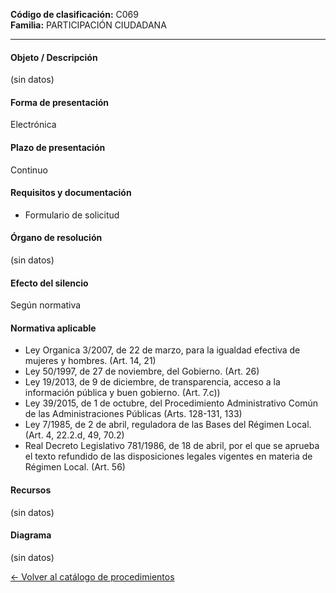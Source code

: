 
**Código de clasificación:** C069  
**Familia:** PARTICIPACIÓN CIUDADANA

---

#### Objeto / Descripción

(sin datos)

#### Forma de presentación

Electrónica

#### Plazo de presentación

Continuo

#### Requisitos y documentación


- Formulario de solicitud

#### Órgano de resolución

(sin datos)

#### Efecto del silencio

Según normativa

#### Normativa aplicable


- Ley Organica 3/2007, de 22 de marzo, para la igualdad efectiva de mujeres y hombres. (Art. 14, 21)
- Ley 50/1997, de 27 de noviembre, del Gobierno. (Art. 26)
- Ley 19/2013, de 9 de diciembre, de transparencia, acceso a la información pública y buen gobierno. (Art. 7.c))
- Ley 39/2015, de 1 de octubre, del Procedimiento Administrativo Común de las Administraciones Públicas (Arts. 128-131, 133)
- Ley 7/1985, de 2 de abril, reguladora de las Bases del Régimen Local. (Art. 4, 22.2.d, 49, 70.2)
- Real Decreto Legislativo 781/1986, de 18 de abril, por el que se aprueba el texto refundido de las disposiciones legales vigentes en materia de Régimen Local. (Art. 56)

#### Recursos

(sin datos)

#### Diagrama

(sin datos)

 
[← Volver al catálogo de procedimientos](../buscador.md)
